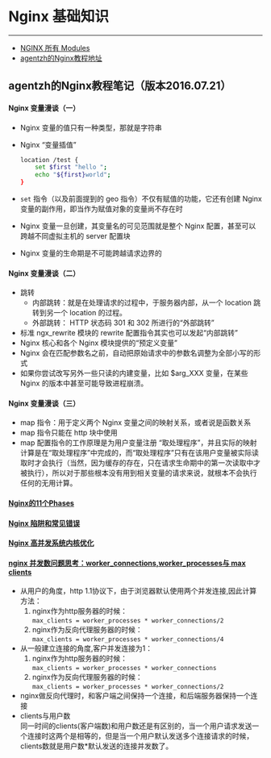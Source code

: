 
# Nginx 基础知识
---
+   [NGINX 所有 Modules](https://www.nginx.com/resources/wiki/modules/)
+   [agentzh的Nginx教程地址](https://openresty.org/download/agentzh-nginx-tutorials-zhcn.html)

##  agentzh的Nginx教程笔记（版本2016.07.21）

####  Nginx 变量漫谈（一）
* Nginx 变量的值只有一种类型，那就是字符串
* Nginx “变量插值”

    ```bash
    location /test {
        set $first "hello ";
        echo "${first}world";
    }
    ```
* `set` 指令（以及前面提到的 geo 指令）不仅有赋值的功能，它还有创建 Nginx 变量的副作用，即当作为赋值对象的变量尚不存在时   
 
* Nginx 变量一旦创建，其变量名的可见范围就是整个 Nginx 配置，甚至可以跨越不同虚拟主机的 server 配置块

* Nginx 变量的生命期是不可能跨越请求边界的

####  Nginx 变量漫谈（二）
+   跳转
    +   内部跳转：就是在处理请求的过程中，于服务器内部，从一个 location 跳转到另一个 location 的过程。         
    +   外部跳转： HTTP 状态码 301 和 302 所进行的“外部跳转”
+   标准 ngx_rewrite 模块的 rewrite 配置指令其实也可以发起“内部跳转”
+   Nginx 核心和各个 Nginx 模块提供的“预定义变量”         
+   Nginx 会在匹配参数名之前，自动把原始请求中的参数名调整为全部小写的形式         
+   如果你尝试改写另外一些只读的内建变量，比如 $arg_XXX 变量，在某些 Nginx 的版本中甚至可能导致进程崩溃。

####  Nginx 变量漫谈（三）
+    map 指令：用于定义两个 Nginx 变量之间的映射关系，或者说是函数关系            
+    map 指令只能在 http 块中使用           
+    map 配置指令的工作原理是为用户变量注册 “取处理程序”，并且实际的映射计算是在“取处理程序”中完成的，而“取处理程序”只有在该用户变量被实际读取时才会执行（当然，因为缓存的存在，只在请求生命期中的第一次读取中才被执行），所以对于那些根本没有用到相关变量的请求来说，就根本不会执行任何的无用计算。           

####  [Nginx的11个Phases](https://github.com/Tinywan/Lua-Nginx-Redis/blob/master/Nginx/nginx-phases.md)

####  [Nginx 陷阱和常见错误](https://github.com/Tinywan/Lua-Nginx-Redis/blob/master/Nginx/nginx-1-config.md)

####  [Nginx 高并发系统内核优化](https://github.com/Tinywan/Lua-Nginx-Redis/blob/master/Nginx/nginx-parameter-config.md)

####  [nginx 并发数问题思考：worker_connections,worker_processes与 max clients](http://liuqunying.blog.51cto.com/3984207/1420556?utm_source=tuicool)
+   从用户的角度，http 1.1协议下，由于浏览器默认使用两个并发连接,因此计算方法：
    1. nginx作为http服务器的时候：  
    `max_clients = worker_processes * worker_connections/2`
    1. nginx作为反向代理服务器的时候：  
    `max_clients = worker_processes * worker_connections/4`
+   从一般建立连接的角度,客户并发连接为1：
    1. nginx作为http服务器的时候：  
    `max_clients = worker_processes * worker_connections`
    1. nginx作为反向代理服务器的时候：  
    `max_clients = worker_processes * worker_connections/2`    
+   nginx做反向代理时，和客户端之间保持一个连接，和后端服务器保持一个连接
+   clients与用户数  
    同一时间的clients(客户端数)和用户数还是有区别的，当一个用户请求发送一个连接时这两个是相等的，但是当一个用户默认发送多个连接请求的时候，clients数就是用户数*默认发送的连接并发数了。    
